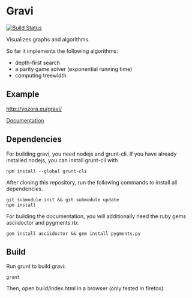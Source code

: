 Gravi
=====

[![Build Status](https://travis-ci.org/Christoph-D/gravi.svg?branch=master)](https://travis-ci.org/Christoph-D/gravi)

Visualizes graphs and algorithms.

So far it implements the following algorithms:
- depth-first search
- a parity game solver (exponential running time)
- computing treewidth

Example
-------

http://yozora.eu/gravi/

[Documentation](http://yozora.eu/gravi/doc/graph.html)

Dependencies
------------

For building gravi, you need nodejs and grunt-cli.  If you have
already installed nodejs, you can install grunt-cli with

```
npm install --global grunt-cli
```

After cloning this repository, run the following commands to install
all dependencies.

```
git submodule init && git submodule update
npm install
```

For building the documentation, you will additionally need the ruby
gems asciidoctor and pygments.rb:

```
gem install asciidoctor && gem install pygments.py
```

Build
-----

Run grunt to build gravi:

```
grunt
```

Then, open build/index.html in a browser (only tested in firefox).

